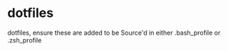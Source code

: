 # dotfiles
dotfiles, ensure these are added to be Source'd in either .bash_profile or .zsh_profile  
